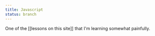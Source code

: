 ```yaml
---
title: Javascript
status: branch
---
```


One of the [[lessons on this site]] that I'm learning somewhat painfully.